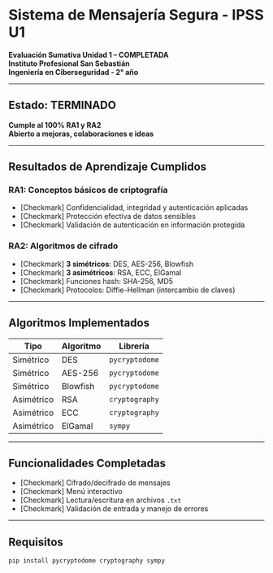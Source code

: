 # Sistema de Mensajería Segura - IPSS U1

**Evaluación Sumativa Unidad 1 – COMPLETADA**  
**Instituto Profesional San Sebastián**  
**Ingeniería en Ciberseguridad - 2° año**

---

## Estado: **TERMINADO**  
**Cumple al 100% RA1 y RA2**  
**Abierto a mejoras, colaboraciones e ideas**

---

## Resultados de Aprendizaje Cumplidos

### RA1: Conceptos básicos de criptografía
- [Checkmark] Confidencialidad, integridad y autenticación aplicadas  
- [Checkmark] Protección efectiva de datos sensibles  
- [Checkmark] Validación de autenticación en información protegida  

### RA2: Algoritmos de cifrado
- [Checkmark] **3 simétricos**: DES, AES-256, Blowfish  
- [Checkmark] **3 asimétricos**: RSA, ECC, ElGamal  
- [Checkmark] Funciones hash: SHA-256, MD5  
- [Checkmark] Protocolos: Diffie-Hellman (intercambio de claves)

---

## Algoritmos Implementados

| Tipo        | Algoritmo   | Librería         |
|-------------|-------------|------------------|
| Simétrico   | DES         | `pycryptodome`   |
| Simétrico   | AES-256     | `pycryptodome`   |
| Simétrico   | Blowfish    | `pycryptodome`   |
| Asimétrico  | RSA         | `cryptography`   |
| Asimétrico  | ECC         | `cryptography`   |
| Asimétrico  | ElGamal     | `sympy`          |

---

## Funcionalidades Completadas
- [Checkmark] Cifrado/decifrado de mensajes  
- [Checkmark] Menú interactivo  
- [Checkmark] Lectura/escritura en archivos `.txt`  
- [Checkmark] Validación de entrada y manejo de errores  

---

## Requisitos
```bash
pip install pycryptodome cryptography sympy
